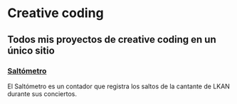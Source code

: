 # Creative coding
## Todos mis proyectos de creative coding en un único sitio

### [Saltómetro](saltometro/)
El Saltómetro es un contador que registra los saltos de la cantante de LKAN durante sus conciertos. 
